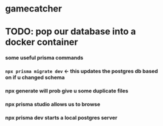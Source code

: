 # gamecatcher
# TODO: pop our database into a docker container



### some useful prisma commands
### `npx prisma migrate dev` <- this updates the postgres db based on if u changed schema
### npx generate will prob give u some duplicate files
### npx prisma studio allows us to browse
### npx prisma dev starts a local postgres server